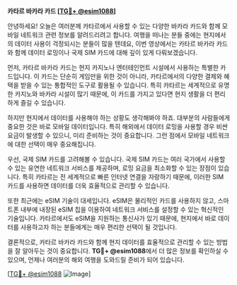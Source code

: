 **카타르 바카라 카드 [[TG💪+ @esim1088](https://t.me/s/esim1088)]**

안녕하세요! 오늘은 여러분께 카타르에서 사용할 수 있는 다양한 바카라 카드와 함께 모바일 네트워크 관련 정보를 알려드리려고 합니다. 여행을 떠나는 분들 중에는 현지에서의 데이터 사용이 걱정되시는 분들이 많을 텐데요, 이번 영상에서는 카타르 바카라 카드와 함께 데이터 로밍이나 국제 SIM 카드에 대해 깊이 있게 다뤄보겠습니다.

먼저, 카타르 바카라 카드는 현지 카지노나 엔터테인먼트 시설에서 사용하는 특별한 카드입니다. 이 카드는 단순히 게임만을 위한 것이 아니라, 카타르에서의 다양한 결제와 혜택을 받을 수 있는 통합적인 도구로 활용될 수 있습니다. 특히 카타르는 세계적으로 유명한 카지노와 바카라 시설이 많기 때문에, 이 카드를 가지고 있다면 현지 생활을 더 편리하게 즐길 수 있습니다.

하지만 현지에서 데이터를 사용해야 하는 상황도 생각해봐야 하죠. 대부분의 사람들에게 중요한 것은 바로 모바일 데이터입니다. 특히 해외에서 데이터 로밍을 사용할 경우 비싼 요금이 발생할 수 있으니, 미리 준비하는 것이 중요합니다. 그런 점에서 모바일 네트워크에 대한 선택이 매우 중요해집니다.

우선, 국제 SIM 카드를 고려해볼 수 있습니다. 국제 SIM 카드는 여러 국가에서 사용할 수 있는 유연한 네트워크 서비스를 제공하며, 로밍 요금을 최소화할 수 있는 장점이 있습니다. 특히 카타르는 전 세계적으로 빠른 인터넷 연결을 자랑하기 때문에, 이러한 SIM 카드를 사용하면 데이터를 더욱 효율적으로 관리할 수 있습니다.

또한 최근에는 eSIM 기술이 대세입니다. eSIM은 물리적인 카드를 사용하지 않고, 스마트폰 내부에 내장된 eSIM 칩을 이용하여 네트워크 서비스를 설정할 수 있는 혁신적인 기술입니다. 카타르에서도 eSIM을 지원하는 통신사가 있기 때문에, 현지에서 바로 데이터를 사용하고자 하는 분들에게는 매우 편리한 선택이 될 것입니다.

결론적으로, 카타르 바카라 카드와 함께 현지 데이터를 효율적으로 관리할 수 있는 방법을 잘 알아두는 것이 중요합니다. **TG💪+ @esim1088**에서 더 많은 정보를 확인하실 수 있으며, 언제나 여러분의 해외 여행을 도와드릴 준비가 되어 있습니다. 

[[TG💪+ @esim1088](https://t.me/s/esim1088) ![Image](https://i.postimg.cc/Y0z9fWf4/image.png)]